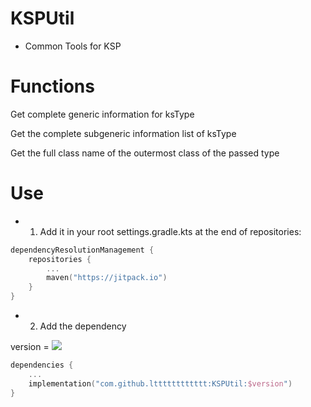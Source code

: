 # KSPUtil

* Common Tools for KSP

# Functions

Get complete generic information for ksType

Get the complete subgeneric information list of ksType

Get the full class name of the outermost class of the passed type

# Use 

* 1. Add it in your root settings.gradle.kts at the end of repositories:

```kotlin
dependencyResolutionManagement {
    repositories {
        ...
        maven("https://jitpack.io")
    }
}
```

* 2. Add the dependency

version = [![](https://jitpack.io/v/ltttttttttttt/KSPUtil.svg)](https://jitpack.io/#ltttttttttttt/KSPUtil)

```kotlin
dependencies {
    ...
    implementation("com.github.ltttttttttttt:KSPUtil:$version") 
}
```